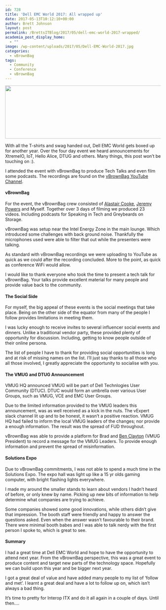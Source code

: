 ```yaml
---
id: 728
title: 'Dell EMC World 2017: All wrapped up'
date: 2017-05-13T10:12:10+00:00
author: Brett Johnson
layout: post
permalink: /BrettsITBlog/2017/05/dell-emc-world-2017-wrapped/
academia_post_display_home:
  - ""
image: /wp-content/uploads/2017/05/Dell-EMC-World-2017.jpg
categories:
  - vBrownBag
tags:
  - Community
  - Conference
  - vBrownBag
---
```

<img class="alignnone wp-image-732" title="Dell EMC World" src="https://sdbrett.com/assets/images/2017/05/Dell-EMC-World-2017-300x101.jpg" alt="" width="511" height="172" srcset="https://sdbrett.com/assets/images2017/05/Dell-EMC-World-2017-300x101.jpg 300w, https://sdbrett.com/assets/images2017/05/Dell-EMC-World-2017-768x257.jpg 768w, https://sdbrett.com/assets/images2017/05/Dell-EMC-World-2017-260x87.jpg 260w, https://sdbrett.com/assets/images2017/05/Dell-EMC-World-2017.jpg 982w" sizes="(max-width: 511px) 100vw, 511px" />


With all the T-shirts and swag handed out, Dell EMC World gets boxed up for another year. Over the four day event we heard announcements for XtremeIO, IoT, Hello Alice, DTUG and others. Many things, this post won&#8217;t be touching on :).

I attended the event with vBrownBag to produce Tech Talks and even film some podcasts. The recordings are found on the <a href="https://www.youtube.com/watch?v=ZDJ3MIt8iMs&list=PL2rC-8e38bUV4O3b5rDkjycG6knNr3xgy" data-cke-saved-href="https://www.youtube.com/watch?v=ZDJ3MIt8iMs&list=PL2rC-8e38bUV4O3b5rDkjycG6knNr3xgy">vBrownBag YouTube Channel</a>.

#### vBrownBag

For the event, the vBrownBag crew consisted of <a href="https://twitter.com/DemitasseNZ" data-cke-saved-href="https://twitter.com/DemitasseNZ">Alastair Cooke</a>, <a href="https://twitter.com/geekazine" data-cke-saved-href="https://twitter.com/geekazine">Jeremy Powers</a> and Myself. Together over 3 days of filming we produced 23 videos. Including podcasts for Speaking in Tech and Greybeards on Storage.

vBrownBag was setup near the Intel Energy Zone in the main lounge. Which introduced some challenges with back ground noise. Thankfully the microphones used were able to filter that out while the presenters were talking.

As standard with vBrownBag recordings we were uploading to YouTube as quick as we could after the recording concluded. More to the point, as quick as conference WiFi would allow.

I would like to thank everyone who took the time to present a tech talk for vBrownBag. Your talks provide excellent material for many people and provide value back to the community.

#### The Social Side

For myself, the big appeal of these events is the social meetings that take place. Being on the other side of the equator from many of the people I follow provides limitations in meeting them.

I was lucky enough to receive invites to several influencer social events and dinners. Unlike a traditional vendor party, these provided plenty of opportunity for discussion. Including, getting to know people outside of their online persona.

The list of people I have to thank for providing social opportunities is long and at risk of missing names on the list. I&#8217;ll just say thanks to all those who all those involved, I greatly appreciate the opportunity to socialise with you.

#### The VMUG and DTUG Announcement

VMUG HQ announced VMUG will be part of Dell Technlogies User Community (DTUC). DTUC would form an umbrella over various User Groups, such as VMUG, VCE and EMC User Groups.

Due to the limited information provided to the VMUG leaders this announcement, was as well received as a kick in the nuts. The vExpert slack channel lit up and to be honest, it wasn&#8217;t a positive reaction. VMUG HQ had failed to inform the local VMUG leaders of the changes; nor provide a enough information. The result was the spread of FUD throughout.

vBrownBag was able to provide a platform for Brad and <a href="https://twitter.com/grob4ever" data-cke-saved-href="https://twitter.com/grob4ever">Ben Clayton</a> (VMUG President) to record a message for the VMUG Leaders. To provide enough information and prevent the spread of misinformation.

#### Solutions Expo

Due to vBrownBag commitments, I was not able to spend a much time in the Solutions Expo. The expo hall was light up like a 15 yr olds gaming computer, with bright flashing lights everywhere.

I made my around the smaller stands to learn about vendors I hadn&#8217;t heard of before, or only knew by name. Picking up new bits of information to help determine what companies are trying to achieve.

Some companies showed some good innovations, while others didn&#8217;t give that impression. The booth staff were friendly and happy to answer the questions asked. Even when the answer wasn&#8217;t favourable to their brand. There were minimal booth babes and I was able to talk nerdy with the first person I spoke to, which is great to see.

#### Summary

I had a great time at Dell EMC World and hope to have the opportunity to attend next year. From the vBrownBag perspective, this was a great event to produce content and target new parts of the technology space. Hopefully we can build upon this year and be bigger next year.

I got a great deal of value and have added many people to my list of &#8216;follow and met&#8217;. I learnt a great deal and have a lot to follow up on, which isn&#8217;t always a bad thing.

It&#8217;s time to pretty for Interop ITX and do it all again in a couple of days. Until then&#8230;.